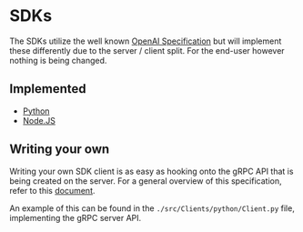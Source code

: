 # SDKs

The SDKs utilize the well known [OpenAI Specification](https://github.com/openai/gym/blob/master/gym/core.py) but will implement these differently due to the server / client split. For the end-user however nothing is being changed.

## Implemented

* [Python](./sdks-python.md)
* [Node.JS](./sdks-node.md)

## Writing your own

Writing your own SDK client is as easy as hooking onto the gRPC API that is being created on the server. For a general overview of this specification, refer to this [document](../simulator/api.md).

An example of this can be found in the `./src/Clients/python/Client.py` file, implementing the gRPC server API.